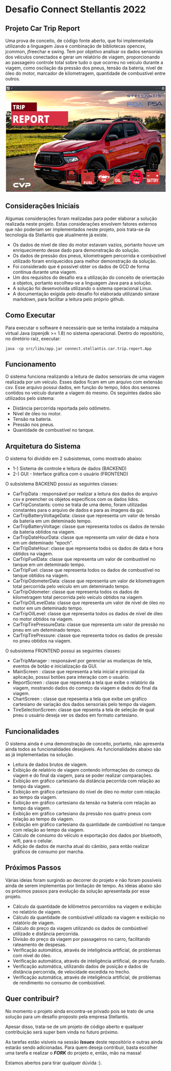 # Desafio Connect Stellantis 2022

## Projeto Car Trip Report
Uma prova de conceito, de código fonte aberto, que foi implementada utilizando a linguagem Java e combinação de bibliotecas opencsv,
jcommon, jfreechar e swing. Tem por objetivo analisar os dados sensoriais dos véiculos conectados e gerar um relatório de viagem,
proporcionando ao passageiro controle total sobre tudo o que ocorreu no veículo durante a viagem, como oscilação da pressão dos pneus,
tensão da bateria, nível de óleo do motor, marcador de kilometragem, quantidade de combustível entre outros.

<p align="center">
  <img width="500" height="330" src="doc/img/mainscreen.png">
</p>

## Considerações Iniciais
Algumas considerações foram realizadas para poder elaborar a solução realizada neste projeto. Estas considerações envolvem fatores
externos que não poderiam ser implementados neste projeto, pois trata-se da tecnologia da Stellantis que atualmente já existe.
- Os dados de nível de óleo do motor estavam vazios, portanto houve um enriquecimento desse dado para demonstração do solução.
- Os dados de pressão dos pneus, kilometragem percorrida e combústivel utilizado foram enriquecidos para melhor demonstração da solução.
- Foi considerado que é possível obter os dados de GCD de forma contínua durante uma viagem.
- Um dos requisitos do desafio era a utilização do conceito de orientação a objetos, portanto escolheu-se a linguagem Java para a solução.
- A solução foi desenvolvida utilizando o sistema operacional Linux.
- A documentação exigida pelo desafio foi elaborada utilizando sintaxe markdown, para facilitar a leitura pelo próprio github.

## Como Executar

Para executar o software é necessário que se tenha instalado a máquina virtual Java (openjdk >= 1.8) no sistema operacional.
Dentro do repositório, no diretório raíz, executar:

```
java -cp src/libs/app.jar connect.stellantis.car.trip.report.App
```

## Funcionamento

O sistema funciona realizando a leitura de dados sensoriais de uma viagem realizada por um veículo. Esses dados ficam em um arquivo com extensão csv.
Esse arquivo possui dados, em função do tempo, lidos dos sensores contidos no veículo durante a viagem do mesmo.
Os seguintes dados são utilizados pelo sistema:
- Distância percorrida reportada pelo odômetro.
- Nível de óleo no motor.
- Tensão na bateria.
- Pressão nos pneus.
- Quantidade de combustível no tanque.

## Arquitetura do Sistema

O sistema foi dividido em 2 subsistemas, como mostrado abaixo:

- 1-) Sistema de controle e leitura de dados (BACKEND)
- 2-) GUI - Interface gráfica com o usuário (FRONTEND)

O subsistema BACKEND possui as seguintes classes:
- CarTripData : responsável por realizar a leitura dos dados do arquivo csv e preencher os objetos específicos com os dados lidos.
- CarTripConstants: como se trata de uma demo, foram utilizadas constantes para o arquivo de dados e para as imagens da gui.
- CarTripBatteryVoltageData: classe que representa um valor de tensão da bateria em um deteminado tempo.
- CarTripBatteryVoltage: classe que representa todos os dados de tensão da bateria obtidos na viagem.
- CarTripDateHourData: classe que representa um valor de data e hora em um deteminado "epoch".
- CarTripDateHour: classe que representa todos os dados de data e hora obtidos na viagem.
- CarTripFuelData: classe que representa um valor de combustível no tanque em um deteminado tempo.
- CarTripFuel: classe que representa todos os dados de combustível no tanque obtidos na viagem.
- CarTripOdometerData: classe que representa um valor de kilometragem total percorrida pelo veículo em um deteminado tempo.
- CarTripOdometer: classe que representa todos os dados de kilometragem total percorrida pelo veículo obtidos na viagem.
- CarTripOilLevelData: classe que representa um valor de nível de óleo no motor em um deteminado tempo.
- CarTripOilLevel: classe que representa todos os dados de nível de óleo no motor obtidos na viagem.
- CarTripTirePressureData: classe que representa um valor de pressão no pneu em um deteminado tempo.
- CarTripTirePressure: classe que representa todos os dados de pressão no pneu obtidos na viagem.

O subsistema FRONTEND possui as seguintes classes:
- CarTripManager : responsável por gerenciar as mudanças de tela, eventos de botão e inicialização da GUI.
- MainScreen : classe que representa a tela inicial e principal da aplicação, possui botões para interação com o usuário.
- ReportScreen : classe que repesenta a tela que exibe o relatório da viagem, mostrando dados do começo da viagem e dados do final da viagem.
- ChartScreen : classe que repesenta a tela que exibe um gráfico cartesiano de variação dos dados sensoriais pelo tempo da viagem.
- TireSelectionScreen: classe que repsenta a tela de seleção de qual pneu o usuário deseja ver os dados em formato cartesiano.

## Funcionalidades

O sistema ainda é uma demonstração de conceito, portanto, não apresenta ainda todos as funcionalidades desejáveis.
As funcionalidades abaixo são as já implementadas na solução.
- Leitura de dados brutos de viagem.
- Exibição de relatório de viagem contendo informações do começo da viagem e do final da viagem, para se poder realizar comparações.
- Exibição em gráfico cartesiano da distância pecorrida com relação ao tempo da viagem.
- Exibição em gráfico cartesiano do nível de óleo no motor com relação ao tempo da viagem.
- Exibição em gráfico cartesiano da tensão na bateria com relação ao tempo da viagem.
- Exibição em gráfico cartesiano da pressão nos quatro pneus com relação ao tempo da viagem.
- Exibição em gráfico cartesiano da quantidade de combústivel no tanque com relação ao tempo da viagem.
- Cálculo de consumo do véiculo e exportação dos dados por bluetooth, wifi, para o celular.
- Adição de dados de marcha atual do câmbio, para então realizar gráficos de consumo por marcha.

## Próximos Passos

Várias ideias foram surgindo ao decorrer do projeto e não foram possíveis ainda de serem implementas por limitação de tempo.
As ideias abaixo são os próximos passos para evolução da solução apresentada por esse projeto.
- Cálculo da quantidade de kilômetros percorridos na viagem e exibição no relatório de viagem.
- Cálculo da quantidade de combústivel utilizado na viagem e exibição no relatório de viagem.
- Cálculo do preço da viagem utilizando os dados de combústivel utilizado e distância percorrida.
- Divisão do preço da viagem por passageiros no carro, facilitando rateamento de despesas.
- Verificação automática, através de inteligência artificial, de problemas com nível do óleo.
- Verificação automática, através de inteligência artificial, de pneu furado.
- Verificação automática, utilizando dados de posição e dados de distância percorrida, de velocidade excedida no trecho.
- Verificação automática, através de inteligência artificial, de problemas de rendimento no consumo de combústivel.

## Quer contribuir?

No momento o projeto ainda encontra-se privado pois se trato de uma solução para um desafio proposto pela empresa Stellantis.

Apesar disso, trata-se de um projeto de código aberto e qualquer contribuição será super bem vinda no futuro próximo.

As tarefas estão visíveis na sessão **_Issues_** deste repositório e outras ainda estarão sendo adicionadas. Para quem deseja contribuir, basta escolher uma tarefa e realizar o **_FORK_** do projeto e, então, mão na massa!

Estamos abertos para tirar qualquer dúvida :).
